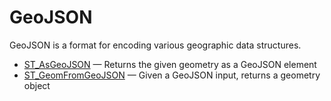 # GeoJSON

GeoJSON is a format for encoding various geographic data structures.

- [ST_AsGeoJSON](/sql-statements-structure/geographic-geometric-features/geojson/geojson-st_asgeojson/) — Returns the given geometry as a GeoJSON element
- [ST_GeomFromGeoJSON](/sql-statements-structure/geographic-geometric-features/geojson/st_geomfromgeojson/) — Given a GeoJSON input, returns a geometry object